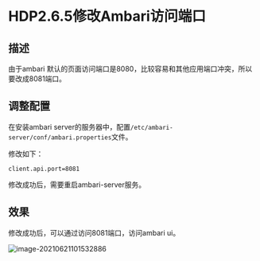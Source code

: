 # HDP2.6.5修改Ambari访问端口

## 描述

由于ambari 默认的页面访问端口是8080，比较容易和其他应用端口冲突，所以要改成8081端口。



## 调整配置

在安装ambari server的服务器中，配置`/etc/ambari-server/conf/ambari.properties`文件。

修改如下：

```
client.api.port=8081
```

修改成功后，需要重启ambari-server服务。

## 效果

修改成功后，可以通过访问8081端口，访问ambari ui。

![image-20210621101532886](http://image-picgo.test.upcdn.net/img/20210621101533.png)